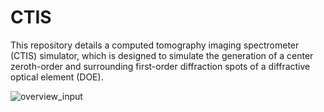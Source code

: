 # CTIS
This repository details a computed tomography imaging spectrometer (CTIS) simulator, which is designed to simulate the generation of a center zeroth-order and surrounding first-order diffraction spots of a diffractive optical element (DOE). 

![overview_input](https://user-images.githubusercontent.com/25078549/159440802-08d63914-4096-4114-b792-0031b5534968.png)
